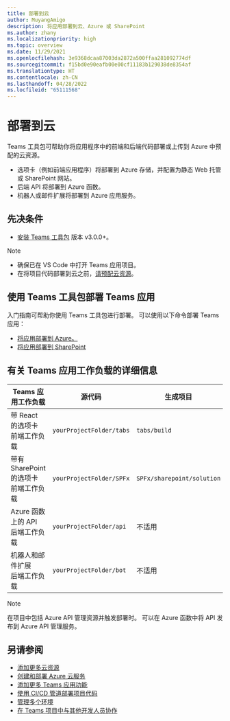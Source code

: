 ```yaml
---
title: 部署到云
author: MuyangAmigo
description: 将应用部署到云、Azure 或 SharePoint
ms.author: zhany
ms.localizationpriority: high
ms.topic: overview
ms.date: 11/29/2021
ms.openlocfilehash: 3e9368dcaa87003da2872a500ffaa281092774df
ms.sourcegitcommit: f15bd0e90eafb00e00cf11183b129038de8354af
ms.translationtype: HT
ms.contentlocale: zh-CN
ms.lasthandoff: 04/28/2022
ms.locfileid: "65111568"
---
```

# <a name="deploy-to-the-cloud"></a>部署到云

Teams 工具包可帮助你将应用程序中的前端和后端代码部署或上传到 Azure 中预配的云资源。

* 选项卡（例如前端应用程序）将部署到 Azure 存储，并配置为静态 Web 托管或 SharePoint 网站。
* 后端 API 将部署到 Azure 函数。
* 机器人或邮件扩展将部署到 Azure 应用服务。

## <a name="prerequisite"></a>先决条件

* [安装 Teams 工具包](https://marketplace.visualstudio.com/items?itemName=TeamsDevApp.ms-teams-vscode-extension) 版本 v3.0.0+。

> [!NOTE]
>
> * 确保已在 VS Code 中打开 Teams 应用项目。
> * 在将项目代码部署到云之前，[请预配云资源](provision.md)。

## <a name="deploy-teams-apps-using-teams-toolkit"></a>使用 Teams 工具包部署 Teams 应用

入门指南可帮助你使用 Teams 工具包进行部署。 可以使用以下命令部署 Teams 应用：

* [将应用部署到 Azure。](/microsoftteams/platform/sbs-gs-javascript?tabs=vscode%2Cvsc%2Cviscode%2Cvcode&tutorial-step=8&branch)
* [将应用部署到 SharePoint](/microsoftteams/platform/sbs-gs-spfx?tabs=vscode%2Cviscode&tutorial-step=4&branch)

## <a name="details-on-teams-app-workload"></a>有关 Teams 应用工作负载的详细信息

| Teams 应用工作负载 | 源代码 | 生成项目| 目标资源 |
|-------------|----------|---------------|---------------|
|带 React 的选项卡 </br> 前端工作负载| `yourProjectFolder/tabs`| `tabs/build` |Azure 存储 |
|带有 SharePoint 的选项卡 </br> 前端工作负载 | `yourProjectFolder/SPFx`| `SPFx/sharepoint/solution` |SharePoint 应用目录 |
|Azure 函数上的 API </br> 后端工作负载 | `yourProjectFolder/api`| 不适用 |Azure 函数 |
|机器人和邮件扩展 </br> 后端工作负载 | `yourProjectFolder/bot` | 不适用 | Azure 应用服务 |

> [!NOTE]
> 在项目中包括 Azure API 管理资源并触发部署时。 可以在 Azure 函数中将 API 发布到 Azure API 管理服务。

## <a name="see-also"></a>另请参阅

* [添加更多云资源](add-resource.md)
* [创建和部署 Azure 云服务](/azure/cloud-services/cloud-services-how-to-create-deploy-portal)
* [添加更多 Teams 应用功能](add-capability.md)
* [使用 CI/CD 管道部署项目代码](use-CICD-template.md)
* [管理多个环境](TeamsFx-multi-env.md)
* [在 Teams 项目中与其他开发人员协作](TeamsFx-collaboration.md)
